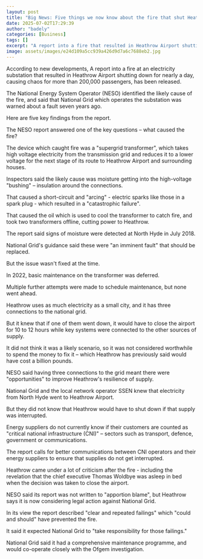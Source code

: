 ```yaml
---
layout: post
title: "Big News: Five things we now know about the fire that shut Heathrow down"
date: 2025-07-02T17:29:39
author: "badely"
categories: [Business]
tags: []
excerpt: "A report into a fire that resulted in Heathrow Airport shutting down for nearly a day has been released - what are the key findings?"
image: assets/images/e24d109a5cc939a426d9d7a6c7688eb2.jpg
---
```


According to new developments, A report into a fire at an electricity substation that resulted in Heathrow Airport shutting down for nearly a day, causing chaos for more than 200,000 passengers, has been released.

The National Energy System Operator (NESO) identified the likely cause of the fire, and said that National Grid which operates the substation was warned about a fault seven years ago. 

Here are five key findings from the report.

The NESO report answered one of the key questions – what caused the fire?

The device which caught fire was a "supergrid transformer", which takes high voltage electricity from the transmission grid and reduces it to a lower voltage for the next stage of its route to Heathrow Airport and surrounding houses.

Inspectors said the likely cause was moisture getting into the high-voltage "bushing" – insulation around the connections.

That caused a short-circuit and "arcing" - electric sparks like those in a spark plug - which resulted in a "catastrophic failure".

That caused the oil which is used to cool the transformer to catch fire, and took two transformers offline, cutting power to Heathrow.

The report said signs of moisture were detected at North Hyde in July 2018. 

National Grid's guidance said these were "an imminent fault" that should be replaced. 

But the issue wasn't fixed at the time.

In 2022, basic maintenance on the transformer was deferred. 

Multiple further attempts were made to schedule maintenance, but none went ahead.

Heathrow uses as much electricity as a small city, and it has three connections to the national grid. 

But it knew that if one of them went down, it would have to close the airport for 10 to 12 hours while key systems were connected to the other sources of supply.

It did not think it was a likely scenario, so it was not considered worthwhile to spend the money to fix it – which Heathrow has previously said would have cost a billion pounds. 

NESO said having three connections to the grid meant there were "opportunities" to improve Heathrow's resilience of supply. 

National Grid and the local network operator SSEN knew that electricity from North Hyde went to Heathrow Airport. 

But they did not know that Heathrow would have to shut down if that supply was interrupted.  

Energy suppliers do not currently know if their customers are counted as "critical national infrastructure (CNI)" – sectors such as transport, defence, government or communications. 

The report calls for better communications between CNI operators and their energy suppliers to ensure that supplies do not get interrupted.

Heathrow came under a lot of criticism after the fire - including the revelation that the chief executive Thomas Woldbye was asleep in bed when the decision was taken to close the airport. 

NESO said its report was not written to "apportion blame", but Heathrow says it is now considering legal action against National Grid. 

In its view the report described "clear and repeated failings" which "could and should" have prevented the fire. 

It said it expected National Grid to "take responsibility for those failings." 

National Grid said it had a comprehensive maintenance programme, and would co-operate closely with the Ofgem investigation.

